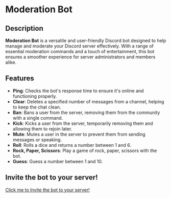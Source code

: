 # Moderation Bot

## Description

**Moderation Bot** is a versatile and user-friendly Discord bot designed to help manage and moderate your Discord server effectively. With a range of essential moderation commands and a touch of entertainment, this bot ensures a smoother experience for server administrators and members alike.

## Features

- **Ping**: Checks the bot's response time to ensure it's online and functioning properly.
- **Clear**: Deletes a specified number of messages from a channel, helping to keep the chat clean.
- **Ban**: Bans a user from the server, removing them from the community with a single command.
- **Kick**: Kicks a user from the server, temporarily removing them and allowing them to rejoin later.
- **Mute**: Mutes a user in the server to prevent them from sending messages or speaking.
- **Roll**: Rolls a dice and returns a number between 1 and 6.
- **Rock, Paper, Scissors**: Play a game of rock, paper, scissors with the bot.
- **Guess**: Guess a number between 1 and 10.

## Invite the bot to your server!

[Click me to Invite the bot to your server!](https://discord.com/oauth2/authorize?client_id=1282397476954837134&permissions=8&integration_type=0&scope=bot)
